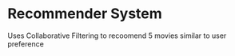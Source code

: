 # Recommender System

Uses Collaborative Filtering to recoomend 5 movies similar to user preference
